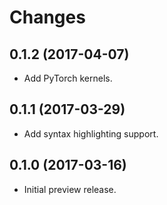 Changes
=======

0.1.2 (2017-04-07)
------------------

 - Add PyTorch kernels.

0.1.1 (2017-03-29)
------------------

 - Add syntax highlighting support.

0.1.0 (2017-03-16)
------------------

 - Initial preview release.

